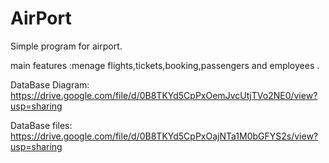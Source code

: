 # AirPort
Simple program for airport.

main features :menage flights,tickets,booking,passengers and employees .

DataBase Diagram:
https://drive.google.com/file/d/0B8TKYd5CpPxOemJvcUtjTVo2NE0/view?usp=sharing

DataBase files:
https://drive.google.com/file/d/0B8TKYd5CpPxOajNTa1M0bGFYS2s/view?usp=sharing



